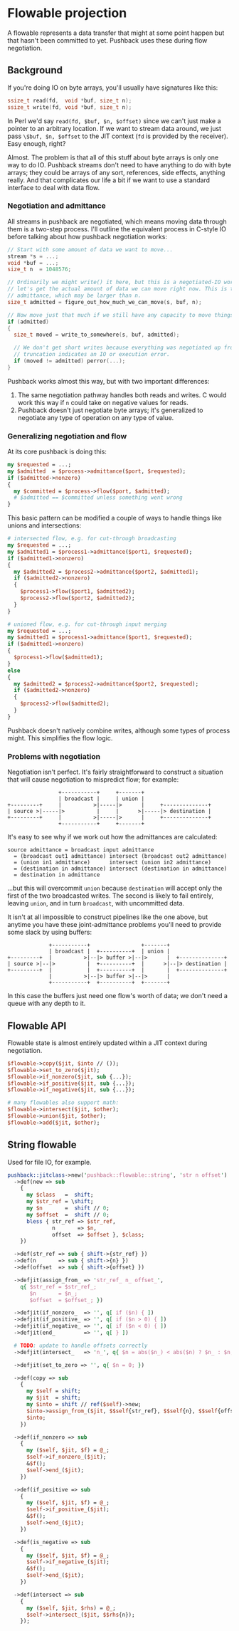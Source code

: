 # Flowable projection
A flowable represents a data transfer that might at some point happen but that
hasn't been committed to yet. Pushback uses these during flow negotiation.


## Background
If you're doing IO on byte arrays, you'll usually have signatures like this:

```c
ssize_t read(fd,  void *buf, size_t n);
ssize_t write(fd, void *buf, size_t n);
```

In Perl we'd say `read(fd, $buf, $n, $offset)` since we can't just make a
pointer to an arbitrary location. If we want to stream data around, we just pass
`\$buf, $n, $offset` to the JIT context (`fd` is provided by the receiver). Easy
enough, right?

Almost. The problem is that all of this stuff about byte arrays is only one way
to do IO. Pushback streams don't need to have anything to do with byte arrays;
they could be arrays of any sort, references, side effects, anything really. And
that complicates our life a bit if we want to use a standard interface to deal
with data flow.


### Negotiation and admittance
All streams in pushback are negotiated, which means moving data through them is
a two-step process. I'll outline the equivalent process in C-style IO before
talking about how pushback negotiation works:

```c
// Start with some amount of data we want to move...
stream *s = ...;
void *buf = ...;
size_t n  = 1048576;

// Ordinarily we might write() it here, but this is a negotiated-IO world so
// let's get the actual amount of data we can move right now. This is the stream
// admittance, which may be larger than n.
size_t admitted = figure_out_how_much_we_can_move(s, buf, n);

// Now move just that much if we still have any capacity to move things.
if (admitted)
{
  size_t moved = write_to_somewhere(s, buf, admitted);

  // We don't get short writes because everything was negotiated up front. Any
  // truncation indicates an IO or execution error.
  if (moved != admitted) perror(...);
}
```

Pushback works almost this way, but with two important differences:

1. The same negotiation pathway handles both reads and writes. C would work this
   way if `n` could take on negative values for reads.
2. Pushback doesn't just negotiate byte arrays; it's generalized to negotiate
   any type of operation on any type of value.


### Generalizing negotiation and flow
At its core pushback is doing this:

```pl
my $requested = ...;
my $admitted  = $process->admittance($port, $requested);
if ($admitted->nonzero)
{
  my $committed = $process->flow($port, $admitted);
  # $admitted == $committed unless something went wrong
}
```

This basic pattern can be modified a couple of ways to handle things like unions
and intersections:

```pl
# intersected flow, e.g. for cut-through broadcasting
my $requested = ...;
my $admitted1 = $process1->admittance($port1, $requested);
if ($admitted1->nonzero)
{
  my $admitted2 = $process2->admittance($port2, $admitted1);
  if ($admitted2->nonzero)
  {
    $process1->flow($port1, $admitted2);
    $process2->flow($port2, $admitted2);
  }
}
```

```pl
# unioned flow, e.g. for cut-through input merging
my $requested = ...;
my $admitted1 = $process1->admittance($port1, $requested);
if ($admitted1->nonzero)
{
  $process1->flow($admitted1);
}
else
{
  my $admitted2 = $process2->admittance($port2, $requested);
  if ($admitted2->nonzero)
  {
    $process2->flow($admitted2);
  }
}
```

Pushback doesn't natively combine writes, although some types of process might.
This simplifies the flow logic.


### Problems with negotiation
Negotiation isn't perfect. It's fairly straightforward to construct a situation
that will cause negotiation to mispredict flow; for example:

```
                +-----------+     +-------+
                | broadcast |     | union |
+---------+     |          >|-----|>      |     +--------------+
| source >|-----|>          |     |      >|-----|> destination |
+---------+     |          >|-----|>      |     +--------------+
                +-----------+     +-------+
```

It's easy to see why if we work out how the admittances are calculated:

```
source admittance = broadcast input admittance
  = (broadcast out1 admittance) intersect (broadcast out2 admittance)
  = (union in1 admittance)      intersect (union in2 admittance)
  = (destination in admittance) intersect (destination in admittance)
  = destination in admittance
```

...but this will overcommit `union` because `destination` will accept only the
first of the two broadcasted writes. The second is likely to fail entirely,
leaving `union`, and in turn `broadcast`, with uncommitted data.

It isn't at all impossible to construct pipelines like the one above, but
anytime you have these joint-admittance problems you'll need to provide some
slack by using buffers:

```
             +-----------+                +-------+
             | broadcast |  +----------+  | union |
+---------+  |          >|--|> buffer >|--|>      |  +--------------+
| source >|--|>          |  +----------+  |      >|--|> destination |
+---------+  |           |  +----------+  |       |  +--------------+
             |          >|--|> buffer >|--|>      |
             +-----------+  +----------+  +-------+
```

In this case the buffers just need one flow's worth of data; we don't need a
queue with any depth to it.


## Flowable API
Flowable state is almost entirely updated within a JIT context during
negotiation.

```pl
$flowable->copy($jit, $into // ());
$flowable->set_to_zero($jit);
$flowable->if_nonzero($jit, sub {...});
$flowable->if_positive($jit, sub {...});
$flowable->if_negative($jit, sub {...});

# many flowables also support math:
$flowable->intersect($jit, $other);
$flowable->union($jit, $other);
$flowable->add($jit, $other);
```


## String flowable
Used for file IO, for example.

```perl
pushback::jitclass->new('pushback::flowable::string', 'str n offset')
  ->def(new => sub
    {
      my $class   =  shift;
      my $str_ref = \shift;
      my $n       =  shift // 0;
      my $offset  =  shift // 0;
      bless { str_ref => $str_ref,
              n       => $n,
              offset  => $offset }, $class;
    })

  ->def(str_ref => sub { shift->{str_ref} })
  ->def(n       => sub { shift->{n} })
  ->def(offset  => sub { shift->{offset} })

  ->defjit(assign_from_ => 'str_ref_ n_ offset_',
    q{ $str_ref = $str_ref_;
       $n       = $n_;
       $offset  = $offset_; })

  ->defjit(if_nonzero_  => '', q[ if ($n) { ])
  ->defjit(if_positive_ => '', q[ if ($n > 0) { ])
  ->defjit(if_negative_ => '', q[ if ($n < 0) { ])
  ->defjit(end_         => '', q[ } ])

  # TODO: update to handle offsets correctly
  ->defjit(intersect_   => 'n_', q{ $n = abs($n_) < abs($n) ? $n_ : $n; })

  ->defjit(set_to_zero => '', q{ $n = 0; })

  ->def(copy => sub
    {
      my $self = shift;
      my $jit  = shift;
      my $into = shift // ref($self)->new;
      $into->assign_from_($jit, $$self{str_ref}, $$self{n}, $$self{offset});
      $into;
    })

  ->def(if_nonzero => sub
    {
      my ($self, $jit, $f) = @_;
      $self->if_nonzero_($jit);
      &$f();
      $self->end_($jit);
    })

  ->def(if_positive => sub
    {
      my ($self, $jit, $f) = @_;
      $self->if_positive_($jit);
      &$f();
      $self->end_($jit);
    })

  ->def(is_negative => sub
    {
      my ($self, $jit, $f) = @_;
      $self->if_negative_($jit);
      &$f();
      $self->end_($jit);
    })

  ->def(intersect => sub
    {
      my ($self, $jit, $rhs) = @_;
      $self->intersect_($jit, $$rhs{n});
    });
```
